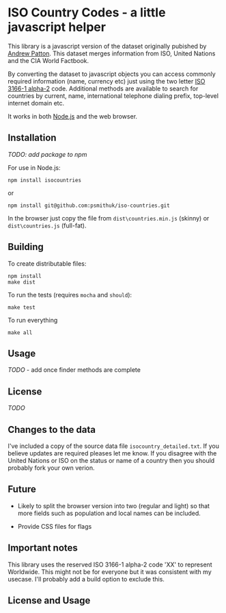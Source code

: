 # ISO Country Codes - a little javascript helper

This library is a javascript version of the dataset originally pubished by [Andrew Patton](http://www.andrewpatton.com/countrylist.html). This dataset merges information from ISO, United Nations and the CIA World Factbook.

By converting the dataset to javascript objects you can access commonly required information (name, currency etc) just using the two letter [ISO 3166-1 alpha-2](http://wikipedia.org/wiki/ISO_3166-1_alpha-2) code. Additional methods are available to search for countries by current, name, international telephone dialing prefix, top-level internet domain etc.

It works in both [Node.js](http://nodejs.org) and the web browser.

## Installation

_TODO: add package to npm_

For use in Node.js:

    npm install isocountries

or

    npm install git@github.com:psmithuk/iso-countries.git

In the browser just copy the file from `dist\countries.min.js` (skinny) or `dist\countries.js` (full-fat).

## Building

To create distributable files:

    npm install
    make dist

To run the tests (requires `mocha` and `should`):

    make test

To run everything

    make all


## Usage

_TODO_ - add once finder methods are complete

## License

_TODO_

## Changes to the data

I've included a copy of the source data file `isocountry_detailed.txt`. If you believe updates are required pleases let me know. If you disagree with the United Nations or ISO on the status or name of a country then you should probably fork your own verion.

## Future

* Likely to split the browser version into two (regular and light) so that more fields such as population and local names can be included.

* Provide CSS files for flags

## Important notes

This library uses the reserved ISO 3166-1 alpha-2 code 'XX' to represent Worldwide. This might not be for everyone but it was consistent with my usecase. I'll probably add a build option to exclude this.

## License and Usage



